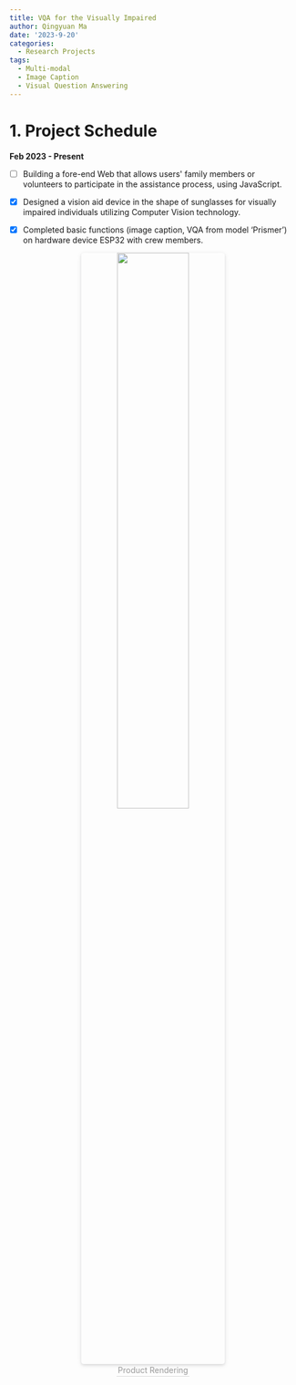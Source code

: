 ```yaml
---
title: VQA for the Visually Impaired
author: Qingyuan Ma
date: '2023-9-20'
categories:
  - Research Projects
tags:
  - Multi-modal
  - Image Caption
  - Visual Question Answering
---
```


# 1. Project Schedule

**Feb 2023 - Present**

- [ ] Building a fore-end Web that allows users' family members or volunteers to participate in the assistance process, using JavaScript.
- [x] Designed a vision aid device in the shape of sunglasses for visually impaired individuals utilizing Computer Vision technology.
- [x] Completed basic functions (image caption, VQA from model ‘Prismer’) on hardware device ESP32 with crew members.



<center>
    <img style="border-radius: 0.3125em;
    box-shadow: 0 2px 4px 0 rgba(34,36,38,.12),0 2px 10px 0 rgba(34,36,38,.08);" 
    src="https://user-images.githubusercontent.com/116294184/269142870-6bf1d249-c93c-4df3-9bf2-c4a1840c39d5.png" width = "50%" alt=""/>
    <br>
    <div style="color:orange; border-bottom: 1px solid #d9d9d9;
    display: inline-block;
    color: #999;
    padding: 2px;">
      Product Rendering
  	</div>
</center>
